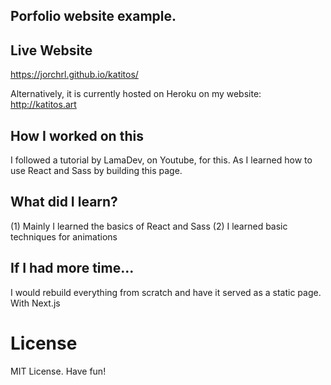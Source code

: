 ## Porfolio website example.

## Live Website

https://jorchrl.github.io/katitos/

Alternatively, it is currently hosted on Heroku on my website: http://katitos.art

## How I worked on this

I followed a tutorial by LamaDev, on Youtube, for this. As I learned how to use React and Sass by building this page.

## What did I learn?

(1) Mainly I learned the basics of React and Sass
(2) I learned basic techniques for animations

## If I had more time...

I would rebuild everything from scratch and have it served as a static page. With Next.js

# License

MIT License. Have fun!
